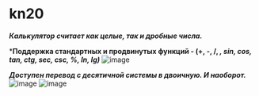 ﻿# kn20

***Калькулятор считает как целые, так и дробные числа.***

***Поддержка стандартных и продвинутых функций - (+, -, /, *, sin, cos, tan, ctg, sec, csc, %, ln, lg)***
![image](https://user-images.githubusercontent.com/84195621/122643875-f41f9f00-d11a-11eb-8ae3-b298b0313c8f.png)

***Доступен перевод с десятичной системы в двоичную. И наоборот.***
![image](https://user-images.githubusercontent.com/84195621/122643963-56789f80-d11b-11eb-931d-b70c9c9cee4a.png)
![image](https://user-images.githubusercontent.com/84195621/122643972-5bd5ea00-d11b-11eb-86b0-e9634c5f60c5.png)
